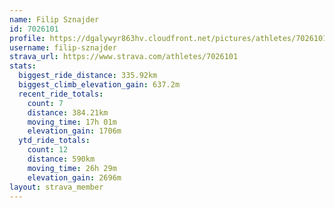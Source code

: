 ```yaml
---
name: Filip Sznajder
id: 7026101
profile: https://dgalywyr863hv.cloudfront.net/pictures/athletes/7026101/2123836/18/large.jpg
username: filip-sznajder
strava_url: https://www.strava.com/athletes/7026101
stats:
  biggest_ride_distance: 335.92km
  biggest_climb_elevation_gain: 637.2m
  recent_ride_totals:
    count: 7
    distance: 384.21km
    moving_time: 17h 01m
    elevation_gain: 1706m
  ytd_ride_totals:
    count: 12
    distance: 590km
    moving_time: 26h 29m
    elevation_gain: 2696m
layout: strava_member
--- 
```

